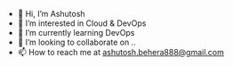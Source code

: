 - 👋 Hi, I’m Ashutosh 
- 👀 I’m interested in Cloud & DevOps
- 🌱 I’m currently learning DevOps
- 💞️ I’m looking to collaborate on ..
- 📫 How to reach me at ashutosh.behera888@gmail.com 

<!---
Ab6353/Ab6353 is a ✨ special ✨ repository because its `README.md` (this file) appears on your GitHub profile.
You can click the Preview link to take a look at your changes.
--->
